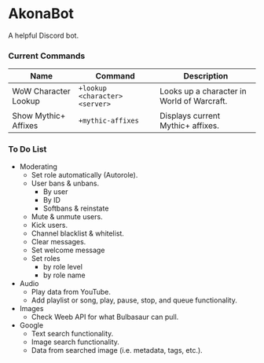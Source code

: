 # AkonaBot
A helpful Discord bot.

### Current Commands
Name                 | Command                       | Description
---------------------|-------------------------------|-------------------------------------------
WoW Character Lookup | `+lookup <character> <server>`| Looks up a character in World of Warcraft.
Show Mythic+ Affixes | `+mythic-affixes`             | Displays current Mythic+ affixes.

### To Do List
- Moderating
	- Set role automatically (Autorole).
	- User bans & unbans.
		- By user
		- By ID
		- Softbans & reinstate
	- Mute & unmute users.
	- Kick users.
	- Channel blacklist & whitelist.
	- Clear messages.
	- Set welcome message
	- Set roles
		- by role level
		- by role name
- Audio
	- Play data from YouTube.
	- Add playlist or song, play, pause, stop, and queue functionality.
- Images
	- Check Weeb API for what Bulbasaur can pull.
- Google
	- Text search functionality.
	- Image search functionality.
	- Data from searched image (i.e. metadata, tags, etc.).
